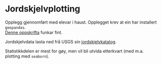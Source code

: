 # Jordskjelvplotting

Opplegg gjennomført med elevar i haust. Opplegget krev at ein har installert `geopandas`. <br>
[Denne oppskrifta](https://medium.com/analytics-vidhya/fastest-way-to-install-geopandas-in-jupyter-notebook-on-windows-8f734e11fa2b) funkar fint. 

Jordskjelvdata lasta ned frå USGS sin [jordskjelvkatalog](https://earthquake.usgs.gov/earthquakes/search/). 

Statistikkdelen er mest for gøy, men vil bli utvida etterkvart (med m.a. plotting med `seaborn`). 
